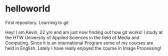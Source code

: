 # helloworld
First repository. Learning to git

Hey!
I am Kevin, 22 y/o and am just now finding out how git works!
I study at the HTW University of Applied Sciences in the field of Media and Computing.
Since it is an international Program some of my courses are held in English.
Lately I have really enjoyed the course in Image Processing!
